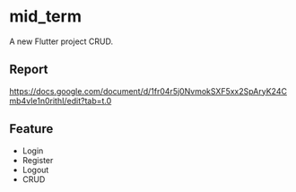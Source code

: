# mid_term

A new Flutter project CRUD.

## Report

https://docs.google.com/document/d/1fr04r5j0NvmokSXF5xx2SpAryK24Cmb4vIe1n0rithI/edit?tab=t.0

## Feature

- Login
- Register
- Logout
- CRUD


